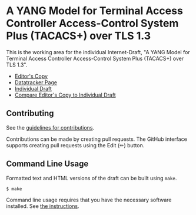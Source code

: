 # A YANG Model for Terminal Access Controller Access-Control System Plus (TACACS+) over TLS 1.3

This is the working area for the individual Internet-Draft, "A YANG Model for Terminal Access Controller Access-Control System Plus (TACACS+) over TLS 1.3".

* [Editor's Copy](https://boucadair.github.io/secure-tacacs-yang/#go.draft-boucadair-opsawg-secure-tacacs-yang.html)
* [Datatracker Page](https://datatracker.ietf.org/doc/draft-boucadair-opsawg-secure-tacacs-yang)
* [Individual Draft](https://datatracker.ietf.org/doc/html/draft-boucadair-opsawg-secure-tacacs-yang)
* [Compare Editor's Copy to Individual Draft](https://boucadair.github.io/secure-tacacs-yang/#go.draft-boucadair-opsawg-secure-tacacs-yang.diff)


## Contributing

See the
[guidelines for contributions](https://github.com/boucadair/secure-tacacs-yang/blob/main/CONTRIBUTING.md).

Contributions can be made by creating pull requests.
The GitHub interface supports creating pull requests using the Edit (✏) button.


## Command Line Usage

Formatted text and HTML versions of the draft can be built using `make`.

```sh
$ make
```

Command line usage requires that you have the necessary software installed.  See
[the instructions](https://github.com/martinthomson/i-d-template/blob/main/doc/SETUP.md).

